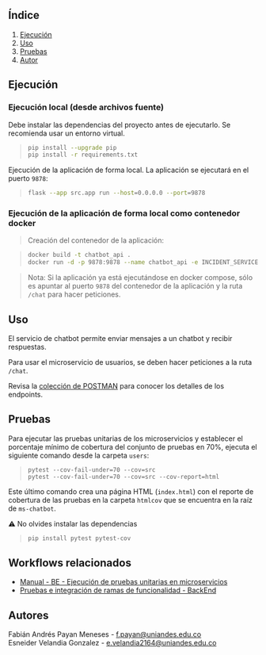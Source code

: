 ## Índice

1. [Ejecución](#ejecución)
2. [Uso](#uso)
3. [Pruebas](#pruebas)
4. [Autor](#autor)

## Ejecución

### Ejecución local (desde archivos fuente)

Debe instalar las dependencias del proyecto antes de ejecutarlo. Se recomienda usar un entorno virtual.

> ```bash
> pip install --upgrade pip
> pip install -r requirements.txt
> ```

Ejecución de la aplicación de forma local. La aplicación se ejecutará en el puerto `9878`:

> ```bash
> flask --app src.app run --host=0.0.0.0 --port=9878
> ```

### Ejecución de la aplicación de forma local como contenedor docker


> Creación del contenedor de la aplicación:

> ```bash 
> docker build -t chatbot_api .
> docker run -d -p 9878:9878 --name chatbot_api -e INCIDENT_SERVICE_URL=http://<localhost>:9877/incidents -e USERS_SERVICE_URL=http://<localhost>:9876/users -e CHATBOT_RULES_FILE=src/rules.txt
> ```

> Nota: Si la aplicación ya está ejecutándose en docker compose, sólo es apuntar al puerto `9878` del contenedor de la aplicación y la ruta `/chat` para hacer peticiones.

## Uso

El servicio de chatbot permite enviar mensajes a un chatbot y recibir respuestas.

Para usar el microservicio de usuarios, se deben hacer peticiones a la ruta `/chat`.

Revisa la [colección de POSTMAN](https://github.com/fanpay/ABCall/blob/main/backend/collections/ABCall.postman_collection.json) para conocer los detalles de los endpoints.



## Pruebas

Para ejecutar las pruebas unitarias de los microservicios y establecer el porcentaje mínimo de cobertura del conjunto de pruebas en 70%, ejecuta el siguiente comando desde la carpeta `users`:
> ```
> pytest --cov-fail-under=70 --cov=src
> pytest --cov-fail-under=70 --cov=src --cov-report=html
> ```

Este último comando crea una página HTML (`index.html`) con el reporte de cobertura de las pruebas en la carpeta `htmlcov` que se encuentra en la raíz de `ms-chatbot`.

:warning: No olvides instalar las dependencias
> ``` bash
> pip install pytest pytest-cov
> ```


## Workflows relacionados
* [Manual - BE - Ejecución de pruebas unitarias en microservicios](https://github.com/fanpay/ABCall/actions/workflows/be_manual_unit_testing.yml)
* [Pruebas e integración de ramas de funcionalidad - BackEnd](https://github.com/fanpay/ABCall/actions/workflows/be_integration.yml)


## Autores

Fabián Andrés Payan Meneses - f.payan@uniandes.edu.co <br/>
Esneider Velandia Gonzalez - e.velandia2164@uniandes.edu.co
